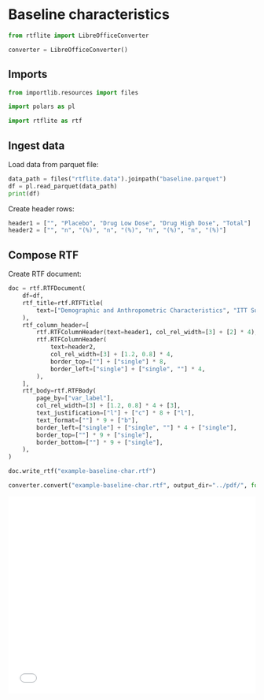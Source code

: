 # Baseline characteristics

```python exec="on" session="default"
from rtflite import LibreOfficeConverter

converter = LibreOfficeConverter()
```

## Imports

```python exec="on" source="above" session="default"
from importlib.resources import files

import polars as pl

import rtflite as rtf
```

## Ingest data

Load data from parquet file:

```python exec="on" source="above" session="default" result="text"
data_path = files("rtflite.data").joinpath("baseline.parquet")
df = pl.read_parquet(data_path)
print(df)
```

Create header rows:

```python exec="on" source="above" session="default"
header1 = ["", "Placebo", "Drug Low Dose", "Drug High Dose", "Total"]
header2 = ["", "n", "(%)", "n", "(%)", "n", "(%)", "n", "(%)"]
```

## Compose RTF

Create RTF document:

```python exec="on" source="above" session="default" workdir="docs/articles/rtf/"
doc = rtf.RTFDocument(
    df=df,
    rtf_title=rtf.RTFTitle(
        text=["Demographic and Anthropometric Characteristics", "ITT Subjects"]
    ),
    rtf_column_header=[
        rtf.RTFColumnHeader(text=header1, col_rel_width=[3] + [2] * 4),
        rtf.RTFColumnHeader(
            text=header2,
            col_rel_width=[3] + [1.2, 0.8] * 4,
            border_top=[""] + ["single"] * 8,
            border_left=["single"] + ["single", ""] * 4,
        ),
    ],
    rtf_body=rtf.RTFBody(
        page_by=["var_label"],
        col_rel_width=[3] + [1.2, 0.8] * 4 + [3],
        text_justification=["l"] + ["c"] * 8 + ["l"],
        text_format=[""] * 9 + ["b"],
        border_left=["single"] + ["single", ""] * 4 + ["single"],
        border_top=[""] * 9 + ["single"],
        border_bottom=[""] * 9 + ["single"],
    ),
)

doc.write_rtf("example-baseline-char.rtf")
```

```python exec="on" session="default" workdir="docs/articles/rtf/"
converter.convert("example-baseline-char.rtf", output_dir="../pdf/", format="pdf", overwrite=True)
```

<embed src="../pdf/example-baseline-char.pdf" style="width:100%; height:400px" type="application/pdf">
